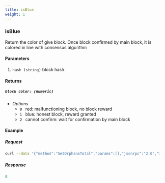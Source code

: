 ```yaml
---
title: isBlue
weight: 1
---
```


### isBlue
Return the color of give block. Once block confirmed by main block, it is colored in line with consensus algorithm

#### Parameters
1. `hash (string)` block hash

#### Returns
##### `block color: (numeric)`
  - *Options*
     - `0 ` red: malfunctioning block, no block reward
     - `1 ` blue: honest block, reward granted
     - `2 ` cannot confirm: wait for confirmation by main block

#### Example

##### Request
```bash
curl --data '{"method":"GetOrphansTotal","params":[],"jsonrpc":"2.0","id":1}' -s -k -u "rpcuser:rpcpass"  -H 'Content-Type: application/json' http://127.0.0.1:18131 |jq .
```

##### Response
```js
0
```

